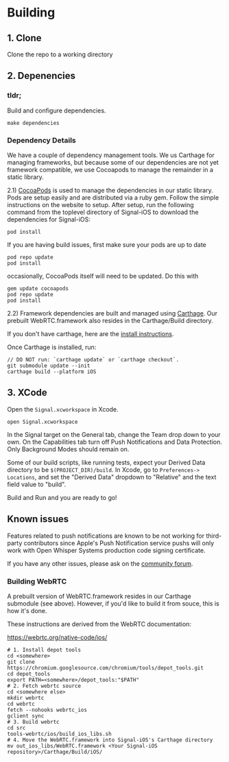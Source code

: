 # Building

## 1. Clone

Clone the repo to a working directory

## 2. Depenencies

### tldr;

Build and configure dependencies.


```
make dependencies
```

### Dependency Details

We have a couple of dependency management tools. We us Carthage for
managing frameworks, but because some of our dependencies are not yet
framework compatible, we use Cocoapods to manage the remainder in a
static library.

2.1) [CocoaPods](http://cocoapods.org) is used to manage the dependencies in our static library. Pods are setup easily and are distributed via a ruby gem. Follow the simple instructions on the website to setup. After setup, run the following command from the toplevel directory of Signal-iOS to download the dependencies for Signal-iOS:

```
pod install
```

If you are having build issues, first make sure your pods are up to date

```
pod repo update
pod install
```

occasionally, CocoaPods itself will need to be updated. Do this with

```
gem update cocoapods
pod repo update
pod install
```

2.2) Framework dependencies are built and managed using [Carthage](https://github.com/Carthage/Carthage). Our prebuilt WebRTC.framework also resides in the Carthage/Build directory.

If you don't have carthage, here are the [install instructions](https://github.com/Carthage/Carthage#installing-carthage).

Once Carthage is installed, run:

```
// DO NOT run: `carthage update` or `carthage checkout`.
git submodule update --init
carthage build --platform iOS
```

## 3. XCode

Open the `Signal.xcworkspace` in Xcode.

```
open Signal.xcworkspace
```

In the Signal target on the General tab, change the Team drop down to
your own. On the Capabilities tab turn off Push Notifications and Data
Protection. Only Background Modes should remain on.

Some of our build scripts, like running tests, expect your Derived
Data directory to be `$(PROJECT_DIR)/build`. In Xcode, go to `Preferences-> Locations`,
and set the "Derived Data" dropdown to "Relative" and the text field
value to "build".

Build and Run and you are ready to go!

## Known issues

Features related to push notifications are known to be not working for third-party contributors since Apple's Push Notification service pushs will only work with Open Whisper Systems production code signing certificate.

If you have any other issues, please ask on the [community forum](https://whispersystems.discoursehosting.net/).

### Building WebRTC

A prebuilt version of WebRTC.framework resides in our Carthage submodule (see above).
However, if you'd like to build it from souce, this is how it's done.

These instructions are derived from the WebRTC documentation:

https://webrtc.org/native-code/ios/

    # 1. Install depot tools
    cd <somewhere>
    git clone https://chromium.googlesource.com/chromium/tools/depot_tools.git
    cd depot_tools
    export PATH=<somewhere>/depot_tools:"$PATH"
    # 2. Fetch webrtc source
    cd <somewhere else>
    mkdir webrtc
    cd webrtc
    fetch --nohooks webrtc_ios
    gclient sync
    # 3. Build webrtc
    cd src
    tools-webrtc/ios/build_ios_libs.sh
    # 4. Move the WebRTC.framework into Signal-iOS's Carthage directory
    mv out_ios_libs/WebRTC.framework <Your Signal-iOS repository>/Carthage/Build/iOS/

